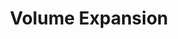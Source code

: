 ---
title: Volume Expansion
menu:
  docs_{{ .version }}:
    identifier: ch-volume-expansion
    name: Volume Expansion
    parent: ch-cassandra-guides
    weight: 44
menu_name: docs_{{ .version }}
---